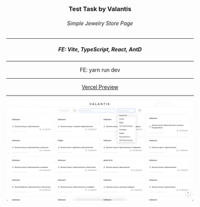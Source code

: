 <h3 align="center">Test Task by Valantis</h3>
<h6 align="center">Simple Jewelry Store Page</h3>
<hr/>
<h5 align="center">FE: Vite, TypeScript, React, AntD<br/></h5> 
<hr/>
<div align="center">FE: yarn run dev</div>
<hr/>
<div align="center"><a href="https://test-valantis-sigma.vercel.app">Vercel Preview</a> 
</div>
<hr>
<div align="center"><img src="preview.png" width='500'></div>